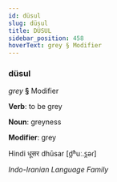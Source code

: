 ```yaml
---
id: düsul
slug: düsul
title: DÜSUL
sidebar_position: 458
hoverText: grey § Modifier
---
```


### düsul

*grey* **§** Modifier

**Verb**: to be grey

**Noun**: greyness

**Modifier**: grey

Hindi धूसर dhūsar [d̪ʱuː.s̪əɾ]

*Indo-Iranian Language Family*